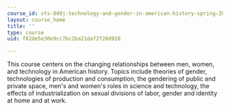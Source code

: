 ```yaml
---
course_id: sts-049j-technology-and-gender-in-american-history-spring-2004
layout: course_home
title: ''
type: course
uid: f62de5e30e9cc7bc2ba21daf2f20d928

---
```

This course centers on the changing relationships between men, women, and technology in American history. Topics include theories of gender, technologies of production and consumption, the gendering of public and private space, men's and women's roles in science and technology, the effects of industrialization on sexual divisions of labor, gender and identity at home and at work.
